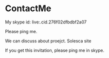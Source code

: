 # ContactMe

My skype id: live:.cid.276f02dfbdbf2a07

Please ping me.

We can discuss about proejct.
Solesca site

If you get this invitation, please ping me in skype.
